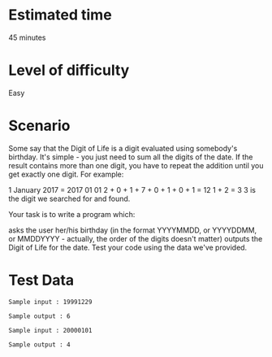 # Estimated time
45 minutes

# Level of difficulty
Easy

# Scenario
Some say that the Digit of Life is a digit evaluated using somebody's birthday. It's simple - you just need to sum all the digits of the date. If the result contains more than one digit, you have to repeat the addition until you get exactly one digit. For example:

1 January 2017 = 2017 01 01
2 + 0 + 1 + 7 + 0 + 1 + 0 + 1 = 12
1 + 2 = 3
3 is the digit we searched for and found.

Your task is to write a program which:

asks the user her/his birthday (in the format YYYYMMDD, or YYYYDDMM, or MMDDYYYY - actually, the order of the digits doesn't matter)
outputs the Digit of Life for the date.
Test your code using the data we've provided.

# Test Data
```
Sample input : 19991229

Sample output : 6

Sample input : 20000101

Sample output : 4
```
